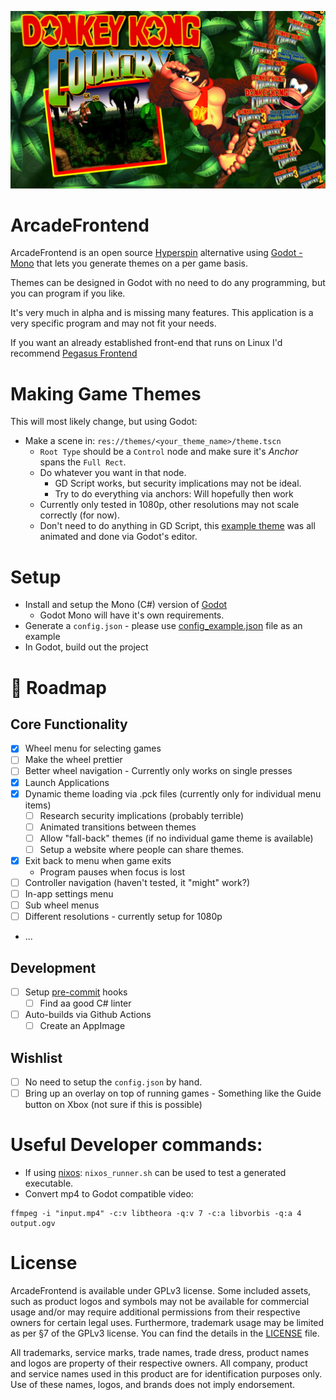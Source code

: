
![Main Menu Screenshot](Images/Example.jpg)

# ArcadeFrontend

ArcadeFrontend is an open source [Hyperspin](https://hyperspin-fe.com) alternative using [Godot - Mono](https://godotengine.org) that lets you generate themes on a per game basis.

Themes can be designed in Godot with no need to do any programming, but you can program if you like.

It's very much in alpha and is missing many features. This application is a very specific program and may not fit your needs.

If you want an already established front-end that runs on Linux I'd recommend [Pegasus Frontend](https://pegasus-frontend.org)

# Making Game Themes

This will most likely change, but using Godot:
- Make a scene in: `res://themes/<your_theme_name>/theme.tscn`
  - `Root Type` should be a  `Control` node and make sure it's *Anchor* spans the `Full Rect`.
  - Do whatever you want in that node.
    - GD Script works, but security implications may not be ideal.
    - Try to do everything via anchors: Will hopefully then work
  - Currently only tested in 1080p, other resolutions may not scale correctly (for now).
  - Don't need to do anything in GD Script, this [example theme](https://mrsharky.com/ArcadeFrontend/donkey_kong_country.pck) was all animated and done via Godot's editor.

# Setup

- Install and setup the Mono (C#) version of [Godot](https://godotengine.org)
  - Godot Mono will have it's own requirements. 
- Generate a `config.json` - please use [config_example.json](./config_example.json) file as an example
- In Godot, build out the project

# 🚧 Roadmap

## Core Functionality
- [x] Wheel menu for selecting games
 - [ ] Make the wheel prettier
 - [ ] Better wheel navigation - Currently only works on single presses
- [x] Launch Applications
- [x] Dynamic theme loading via .pck files (currently only for individual menu items)
  - [ ] Research security implications (probably terrible)
  - [ ] Animated transitions between themes
  - [ ] Allow "fall-back" themes (if no individual game theme is available)
  - [ ] Setup a website where people can share themes.
- [x] Exit back to menu when game exits
  - Program pauses when focus is lost
- [ ] Controller navigation (haven't tested, it "might" work?)
- [ ] In-app settings menu
- [ ] Sub wheel menus
- [ ] Different resolutions - currently setup for 1080p
- ...

## Development
- [ ] Setup [pre-commit](https://pre-commit.com) hooks
  - [ ] Find aa good C# linter
- [ ] Auto-builds via Github Actions
  - [ ] Create an AppImage

## Wishlist
- [ ] No need to setup the `config.json` by hand.
- [ ] Bring up an overlay on top of running games - Something like the Guide button on Xbox (not sure if this is possible)   

# Useful Developer commands:

- If using [nixos](https://nixos.org): `nixos_runner.sh` can be used to test a generated executable.
- Convert mp4 to Godot compatible video:
```shell
ffmpeg -i "input.mp4" -c:v libtheora -q:v 7 -c:a libvorbis -q:a 4 output.ogv
```

# License
ArcadeFrontend is available under GPLv3 license. Some included assets, such as product logos and symbols may not be available for commercial usage and/or may require additional permissions from their respective owners for certain legal uses. Furthermore, trademark usage may be limited as per §7 of the GPLv3 license. You can find the details in the [LICENSE](./LICENSE) file.

All trademarks, service marks, trade names, trade dress, product names and logos are property of their respective owners. All company, product and service names used in this product are for identification purposes only. Use of these names, logos, and brands does not imply endorsement.
